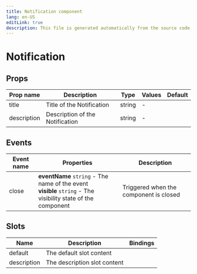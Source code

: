 ```yaml
---
title: Notification component
lang: en-US
editLink: true
description: This file is generated automatically from the source code. Changes made here will be lost.
---
```


# Notification

<!--@include: ./notification.doc.md-->

## Props

| Prop name   | Description                     | Type   | Values | Default |
| ----------- | ------------------------------- | ------ | ------ | ------- |
| title       | Title of the Notification       | string | -      |         |
| description | Description of the Notification | string | -      |         |

## Events

| Event name | Properties                                                                                                      | Description                            |
| ---------- | --------------------------------------------------------------------------------------------------------------- | -------------------------------------- |
| close      | **eventName** `string` - The name of the event<br/>**visible** `string` - The visibility state of the component | Triggered when the component is closed |

## Slots

| Name        | Description                  | Bindings |
| ----------- | ---------------------------- | -------- |
| default     | The default slot content     |          |
| description | The description slot content |          |
